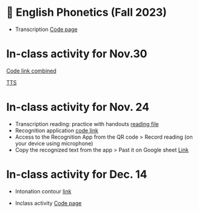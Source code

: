 # 🌺 English Phonetics (Fall 2023)

+ Transcription [Code page](https://github.com/MK316/Fall2023/blob/main/Transcription.ipynb)

# In-class activity for Nov.30
[Code link combined](https://github.com/MK316/Fall2023/blob/main/Phonetics_TranscriptionRead.ipynb)

[TTS](https://github.com/MK316/Fall2023/blob/main/TTS_APP.ipynb)

# In-class activity for Nov. 24
<Group activity>
  
+ Transcription reading: practice with handouts [reading file](https://github.com/MK316/Fall2023/blob/main/F23Phonetics/T1124_script.pdf)
+ Recognition application [code link](https://github.com/MK316/Myapps/blob/main/SpeakingApp.ipynb)
+ Access to the Recognition App from the QR code > Record reading (on your device using microphone)
+ Copy the recognized text from the app > Past it on Google sheet [Link](https://docs.google.com/spreadsheets/d/12_hgfEpoYFlBbq-FHyMtpnv_bPuaxL-_c3jiyemffoU/edit#gid=1549122206)

# In-class activity for Dec. 14

+ Intonation contour [link](https://github.com/MK316/Myapps/blob/main/Intonation1213.ipynb) 

<Result to check>
  
+ Inclass activity [Code page](https://github.com/MK316/Fall2023/blob/main/TranscriptionActivity01.ipynb)
